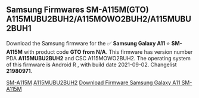 <h2>Samsung Firmwares SM-A115M(GTO) A115MUBU2BUH2/A115MOWO2BUH2/A115MUBU2BUH1</h2>
Download the Samsung firmware for the ✅ <strong>Samsung Galaxy A11 </strong> ⭐ <strong>SM-A115M</strong> with product code <strong>GTO</strong> <strong> from N/A</strong>. This firmware has version number PDA <strong>A115MUBU2BUH2</strong> and CSC A115MOWO2BUH2. The operating system of this firmware is Android R , with build date 2021-09-02. Changelist <strong>21980971</strong>.


[SM-A115M](https://samfirm.shop/samsung/model/SM-A115M)
[A115MUBU2BUH2](https://samfirm.shop/samsung/pda/A115MUBU2BUH2)
[Download Firmware Samsung Galaxy A11 SM-A115M](https://samfirm.shop/samsung/firmware/453142)
